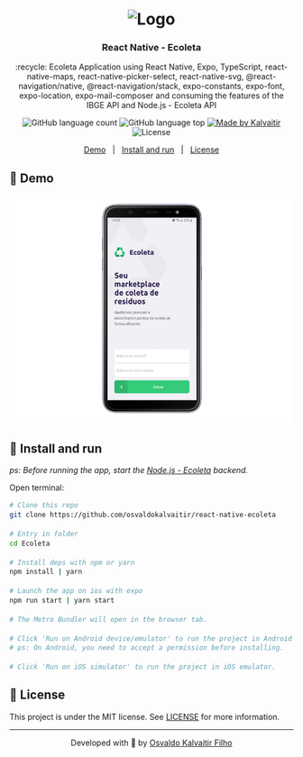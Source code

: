 <h1 align="center">
    <img src="/.github/assets/logo.svg"
    width="400px"
    alt="Logo" />
</h1>

<h3 align="center">
  React Native - Ecoleta
</h3>

<p align="center">
  :recycle: Ecoleta Application using React Native, Expo, TypeScript, react-native-maps, react-native-picker-select, react-native-svg, @react-navigation/native, @react-navigation/stack, expo-constants, expo-font, expo-location, expo-mail-composer and consuming the features of the IBGE API and Node.js - Ecoleta API
</p>

<p align="center">
  <img alt="GitHub language count" src="https://img.shields.io/github/languages/count/osvaldokalvaitir/react-native-ecoleta.svg?color=00A83A">

  <img alt="GitHub language top" src="https://img.shields.io/github/languages/top/osvaldokalvaitir/react-native-ecoleta.svg?color=00A83A">

  <a href="https://kalvaitir.com/">
    <img alt="Made by Kalvaitir" src="https://img.shields.io/badge/made%20by-Kalvaitir-00A83A">
  </a>

  <img alt="License" src="https://img.shields.io/badge/license-MIT-00A83A">
</p>

<p align="center">
  <a href="#iphone-demo">Demo</a>&nbsp;&nbsp;&nbsp;|&nbsp;&nbsp;&nbsp;<a href="#wrench-install-and-run">Install and run</a>&nbsp;&nbsp;&nbsp;|&nbsp;&nbsp;&nbsp;<a href="#memo-license">License</a>
</p>

## :iphone: Demo

![Demo](/./assets/src/assets/icones/demo.gif)

## :wrench: Install and run

_ps: Before running the app, start the [Node.js - Ecoleta](https://github.com/osvaldokalvaitir/nodejs-ecoleta) backend._

Open terminal:

```sh
# Clone this repo
git clone https://github.com/osvaldokalvaitir/react-native-ecoleta

# Entry in folder
cd Ecoleta

# Install deps with npm or yarn
npm install | yarn

# Launch the app on ios with expo
npm run start | yarn start

# The Metro Bundler will open in the browser tab.

# Click 'Run on Android device/emulator' to run the project in Android emulator.
# ps: On Android, you need to accept a permission before installing.

# Click 'Run on iOS simulator' to run the project in iOS emulator.
```

## :memo: License

This project is under the MIT license. See [LICENSE](/LICENSE) for more information.

---

<p align="center">
Developed with 💚 by <a href="https://www.linkedin.com/in/osvaldokalvaitir">Osvaldo Kalvaitir Filho</a>
</p>
